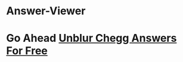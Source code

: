 # Answer-Viewer
# Go Ahead [Unblur Chegg Answers For Free](https://www.linkedin.com/pulse/how-see-chegg-answers-solutions-free-2p1ne)
